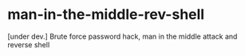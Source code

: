 # man-in-the-middle-rev-shell
[under dev.] Brute force password hack, man in the middle attack and reverse shell 
